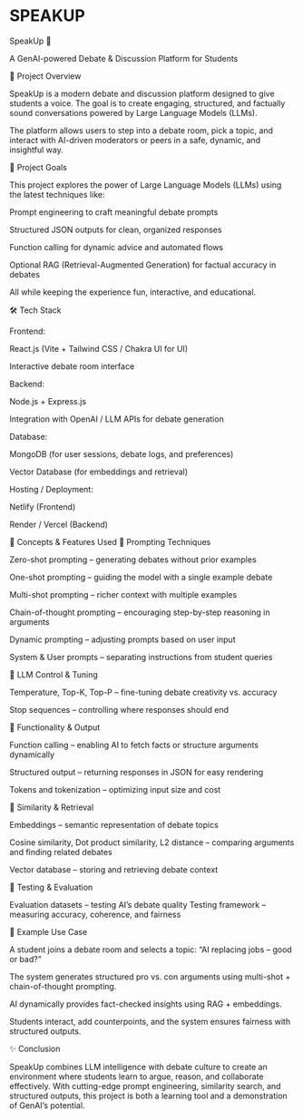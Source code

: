 # SPEAKUP
SpeakUp 🎤

A GenAI-powered Debate & Discussion Platform for Students

🚀 Project Overview

SpeakUp is a modern debate and discussion platform designed to give students a voice. The goal is to create engaging, structured, and factually sound conversations powered by Large Language Models (LLMs).

The platform allows users to step into a debate room, pick a topic, and interact with AI-driven moderators or peers in a safe, dynamic, and insightful way.

🎯 Project Goals

This project explores the power of Large Language Models (LLMs) using the latest techniques like:

Prompt engineering to craft meaningful debate prompts

Structured JSON outputs for clean, organized responses

Function calling for dynamic advice and automated flows

Optional RAG (Retrieval-Augmented Generation) for factual accuracy in debates

All while keeping the experience fun, interactive, and educational.

🛠️ Tech Stack

Frontend:

React.js (Vite + Tailwind CSS / Chakra UI for UI)

Interactive debate room interface

Backend:

Node.js + Express.js

Integration with OpenAI / LLM APIs for debate generation

Database:

MongoDB (for user sessions, debate logs, and preferences)

Vector Database (for embeddings and retrieval)

Hosting / Deployment:

Netlify (Frontend)

Render / Vercel (Backend)

🧠 Concepts & Features Used
🔹 Prompting Techniques

Zero-shot prompting – generating debates without prior examples

One-shot prompting – guiding the model with a single example debate

Multi-shot prompting – richer context with multiple examples

Chain-of-thought prompting – encouraging step-by-step reasoning in arguments

Dynamic prompting – adjusting prompts based on user input

System & User prompts – separating instructions from student queries

🔹 LLM Control & Tuning

Temperature, Top-K, Top-P – fine-tuning debate creativity vs. accuracy

Stop sequences – controlling where responses should end

🔹 Functionality & Output

Function calling – enabling AI to fetch facts or structure arguments dynamically

Structured output – returning responses in JSON for easy rendering

Tokens and tokenization – optimizing input size and cost

🔹 Similarity & Retrieval

Embeddings – semantic representation of debate topics

Cosine similarity, Dot product similarity, L2 distance – comparing arguments and finding related debates

Vector database – storing and retrieving debate context

🔹 Testing & Evaluation

Evaluation datasets – testing AI’s debate quality
Testing framework – measuring accuracy, coherence, and fairness

📌 Example Use Case

A student joins a debate room and selects a topic: “AI replacing jobs – good or bad?”

The system generates structured pro vs. con arguments using multi-shot + chain-of-thought prompting.

AI dynamically provides fact-checked insights using RAG + embeddings.

Students interact, add counterpoints, and the system ensures fairness with structured outputs.

✨ Conclusion

SpeakUp combines LLM intelligence with debate culture to create an environment where students learn to argue, reason, and collaborate effectively. With cutting-edge prompt engineering, similarity search, and structured outputs, this project is both a learning tool and a demonstration of GenAI’s potential.
